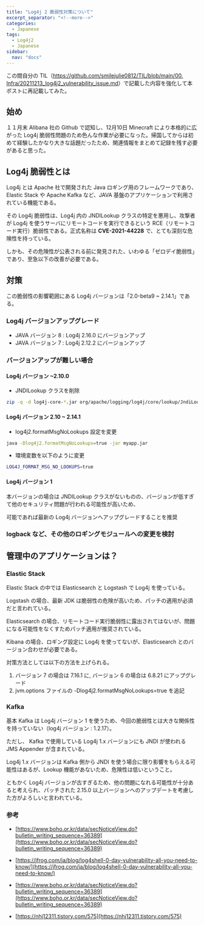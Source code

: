 ```yaml
---
title: "Log4j 2 脆弱性対策について"
excerpt_separator: "<!--more-->"
categories:
  - Japanese
tags:
  - Log4j2
  - Japanese
sidebar:
  nav: "docs"
---
```


この間自分の TIL（[https://github.com/smilejulie0812/TIL/blob/main/00. Infra/20211213_log4j2_vulnerability_issue.md](https://github.com/smilejulie0812/TIL/blob/main/00.%20Infra/20211213_log4j2_vulnerability_issue.md)）で記載した内容を強化して本ポストに再記載してみた。

## 始め

１１月末 Alibana 社の Github で認知し、12月10日 Minecraft により本格的に広がった Log4j 脆弱性問題のため色んな作業が必要になった。帰国してからは初めて経験したかなり大きな話題だったため、関連情報をまとめて記録を残す必要があると思った。

## Log4j 脆弱性とは

Log4j とは Apache 社で開発された Java ロギング用のフレームワークであり、Elastic Stack や Apache Kafka など、JAVA 基盤のアプリケーションで利用されている機能である。

その Log4j 脆弱性は、Log4j 内の JNDILookup クラスの特定を悪用し、攻撃者が Log4j を使うサーバにリモートコードを実行できるという RCE（リモートコード実行）脆弱性である。正式名称は **CVE-2021-44228** で、とても深刻な危険性を持っている。

しかも、その危険性が公表される前に発見された、いわゆる「ゼロデイ脆弱性」であり、至急以下の改善が必要である。

## 対策

この脆弱性の影響範囲にある Log4j バージョンは「2.0-beta9 ~ 2.14.1」である。

### Log4j バージョンアップグレード

- JAVA バージョン 8 : Log4j 2.16.0 にバージョンアップ
- JAVA バージョン 7 : Log4j 2.12.2 にバージョンアップ

### バージョンアップが難しい場合

#### Log4j バージョン ~2.10.0

- JNDILookup クラスを削除

```bash
zip -q -d log4j-core-*.jar org/apache/logging/log4j/core/lookup/JndiLookup.class
```

#### Log4j バージョン 2.10 ~ 2.14.1

- log4j2.formatMsgNoLookups 設定を変更

```bash
java -Dlog4j2.formatMsgNoLookups=true -jar myapp.jar
```

- 環境変数を以下のように変更

```bash
LOG4J_FORMAT_MSG_NO_LOOKUPS=true
```

#### Log4j バージョン 1

本バージョンの場合は JNDILookup クラスがないものの、バージョンが低すぎて他のセキュリティ問題が行われる可能性が高いため、

可能であれば最新の Log4j バージョンへアップグレードすることを推奨

### logback など、その他のロギングモジュールへの変更を検討

## 管理中のアプリケーションは？

### Elastic Stack

Elastic Stack の中では Elasticsearch と Logstash で Log4j を使っている。

Logstash の場合、最新 JDK は脆弱性の危険が高いため、パッチの適用が必須だと言われている。

Elasticsearch の場合、リモートコード実行脆弱性に露出されてはないが、問題になる可能性をなくすためパッチ適用が推奨されている。

Kibana の場合、ロギング設定に Log4j を使ってないが、Elasticsearch とのバージョン合わせが必要である。

対策方法としては以下の方法を上げられる。

1. バージョン 7 の場合は 7.16.1 に, バージョン 6 の場合は 6.8.21 にアップグレード
2. jvm.options ファイルの -Dlog4j2.formatMsgNoLookups=true を追記

### Kafka

基本 Kafka は Log4j バージョン 1 を使うため、今回の脆弱性とは大きな関係性を持っていない（log4j バージョン : 1.2.17）。

ただし、 Kafka で使用している Log4j 1.x バージョンにも JNDI が使われる JMS Appender が含まれている。

Log4j 1.x バージョンは Kafka 側から JNDI を使う場合に限り影響をもらえる可能性はあるが、Lookup 機能があないため、危険性は低いということ。

ともかく Log4j バージョンが古すぎるため、他の問題になれる可能性が十分あると考えられ、パッチされた 2.15.0 以上バージョンへのアップデートを考慮した方がよろしいと言われている。

### 参考

* [https://www.boho.or.kr/data/secNoticeView.do?bulletin_writing_sequence=36389](https://www.boho.or.kr/data/secNoticeView.do?bulletin_writing_sequence=36389)

* [https://jfrog.com/ja/blog/log4shell-0-day-vulnerability-all-you-need-to-know/](https://jfrog.com/ja/blog/log4shell-0-day-vulnerability-all-you-need-to-know/)

* [https://www.boho.or.kr/data/secNoticeView.do?bulletin_writing_sequence=36389](https://www.boho.or.kr/data/secNoticeView.do?bulletin_writing_sequence=36389)

* [https://nhj12311.tistory.com/575](https://nhj12311.tistory.com/575)